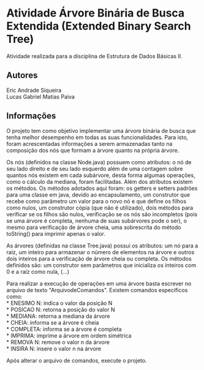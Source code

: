 # Atividade Árvore Binária de Busca Extendida (Extended Binary Search Tree)
Atividade realizada para a disciplina de Estrutura de Dados Básicas II.
## Autores
Eric Andrade Siqueira </br>
Lucas Gabriel Matias Paiva

## Informações
<p> O projeto tem como objetivo implementar uma árvore binária de busca que tenha melhor desempenho em todas as suas funcionalidades. Para isto, foram acrescentadas informações a serem armazenadas tanto na composição dos nós que formam a árvore quanto na própria árvore.

<p> Os nós (definidos na classe Node.java) possuem como atributos: o nó de seu lado direito e de seu lado esquerdo além de uma contagem sobre quantos nós existem em cada subárvore, desta forma algumas operações, como o cálculo da mediana, foram facilitadas. Além dos atributos existem os métodos. Os métodos adotados aqui foram: os getters e setters padrões para uma classe em java, devido ao encapsulamento, um construtor que recebe como parâmetro um valor para o novo nó e que define os filhos como nulos, um construtor cópia (que não é utilizado), dois métodos para verificar se os filhos são nulos, verificação se os nós são incompletos (pois se uma árvore é completa, nenhuma de suas subárvores pode o ser), o mesmo para verificação de árvore cheia, uma sobrescrita do método toString() para imprimir apenas o valor.

<p> As árvores (definidas na classe Tree.java) possui os atributos: um nó para a raiz, um inteiro para armazenar o número de elementos na árvore e outros dois inteiros para a verificação de árvore cheia ou completa. Os métodos definidos são: um construtor sem parâmetros que inicializa os inteiros com 0 e a raíz como nula, (...)
  
<p> Para realizar a execução de operações em uma árvore basta escrever no arquivo de texto "ArquivodeComandos". Existem comandos específicos como: </br>
* ENESIMO N: indica o valor da posição N </br>
* POSICAO N: retorna a posição do valor N </br>
* MEDIANA: retorna a mediana da árvore </br>
* CHEIA: informa se a árvore é cheia </br>
* COMPLETA: informa se a árvore é completa </br>
* IMPRIMA: imprime a árvore em ordem simétrica </br>
* REMOVA N: remove o valor n da árvore </br>
* INSIRA N: insere o valor n na árvore</br>

<p> Após alterar o arquivo de comandos, execute o projeto.
